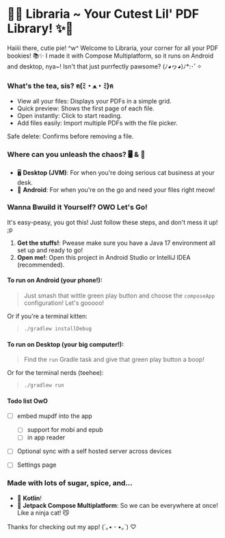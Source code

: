 # 💖✨ Libraria ~ Your Cutest Lil' PDF Library! ✨💖

Haiiii there, cutie pie! ^w^ Welcome to Libraria, your corner for all your PDF bookies! 📚✨ I made it with Compose Multiplatform, so it runs on Android and desktop, nya~! Isn't that just purrfectly pawsome? (ﾉ◕ヮ◕)ﾉ*:･ﾟ✧

### What's the tea, sis? ฅ(ﾐ・ﻌ・ﾐ)ฅ
- View all your files: Displays your PDFs in a simple grid.
- Quick preview: Shows the first page of each file.
- Open instantly: Click to start reading.
- Add files easily: Import multiple PDFs with the file picker.

Safe delete: Confirms before removing a file.
### Where can you unleash the chaos? 🖥️ & 📱
*   🖥️ **Desktop (JVM)**: For when you're doing serious cat business at your desk.
*   📱 **Android**: For when you're on the go and need your files right meow!

### Wanna Bwuild it Yourself? OWO Let's Go!
It's easy-peasy, you got this! Just follow these steps, and don't mess it up! ;p

1.  **Get the stuffs!**: Pwease make sure you have a Java 17 environment all set up and ready to go!
2.  **Open me!**: Open this project in Android Studio or IntelliJ IDEA (recommended).

#### To run on **Android** (your phone!):
> Just smash that wittle green play button and choose the `composeApp` configuration! Let's gooooo!

Or if you're a terminal kitten:
> ```sh
> ./gradlew installDebug
> ```

#### To run on **Desktop** (your big computer!):
> Find the `run` Gradle task and give that green play button a boop!

Or for the terminal nerds (teehee):
> ```sh
> ./gradlew run
> ```

#### Todo list OwO
- [ ] embed mupdf into the app
  - [ ] support for mobi and epub
  - [ ] in app reader
- [ ] Optional sync with a self hosted server across devices
- [ ] Settings page


### Made with lots of sugar, spice, and... 
*   💜 **Kotlin**!
*   🚀 **Jetpack Compose Multiplatform**: So we can be everywhere at once! Like a ninja cat! 😼

Thanks for checking out my app! (´｡• ᵕ •｡`) ♡

